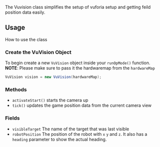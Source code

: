 The Vuvision class simplifies the setup of vuforia setup and getting feild position data easily.

## Usage
How to use the class

### Create the VuVision Object
To begin create a new ```VuVision``` object inside your ```runOpMode()``` function.
**NOTE**: Please make sure to pass it the hardwaremap from the ```hardwareMap```

```java 
VuVision vision = new VuVision(hardwareMap);
```

### Methods
- `activateStart()` starts the camera up
- `tick()` updates the game position data from the current camera view

### Fields
- `visibleTarget` The name of the target that was last visible
- `robotPosition` The position of the robot with `x` `y` and `z`. It also has a `heading` parameter to show the actual heading. 
